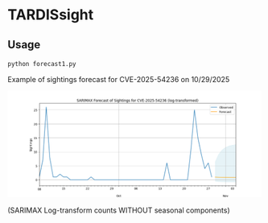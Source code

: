 # TARDISsight

## Usage


```bash
python forecast1.py
```

Example of sightings forecast for CVE-2025-54236 on 10/29/2025

![Example forcast for CVE-2025-54236](docs/example-forecast.png)

(SARIMAX Log-transform counts WITHOUT seasonal components)